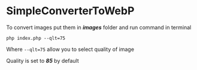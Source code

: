 # SimpleConverterToWebP

To convert images put them in **_images_** folder and run command in terminal

```php index.php --qlt=75```

Where ```--qlt=75``` allow you to select quality of image

Quality is set to **_85_** by default